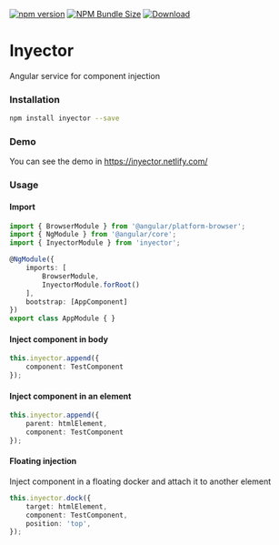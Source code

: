 [![npm version](https://img.shields.io/npm/v/inyector)](https://www.npmjs.com/package/inyector)
[![NPM Bundle Size](https://img.shields.io/bundlephobia/min/inyector)](https://bundlephobia.com/result?p=inyector@0.1.0)
[![Download](https://img.shields.io/npm/dw/inyector)](https://www.npmjs.com/package/inyector)

# Inyector

Angular service for component injection

### Installation
```bash
npm install inyector --save
```

### Demo

You can see the demo in https://inyector.netlify.com/

### Usage

#### Import

```ts
import { BrowserModule } from '@angular/platform-browser';
import { NgModule } from '@angular/core';
import { InyectorModule } from 'inyector';

@NgModule({
    imports: [
        BrowserModule,
        InyectorModule.forRoot()
    ],
    bootstrap: [AppComponent]
})
export class AppModule { }
```

#### Inject component in body

```ts
this.inyector.append({
    component: TestComponent
});
```

#### Inject component in an element

```ts
this.inyector.append({
    parent: htmlElement,
    component: TestComponent
});
```

#### Floating injection
Inject component in a floating docker and attach it to another element

```ts
this.inyector.dock({
    target: htmlElement,
    component: TestComponent,
    position: 'top',
});
```
